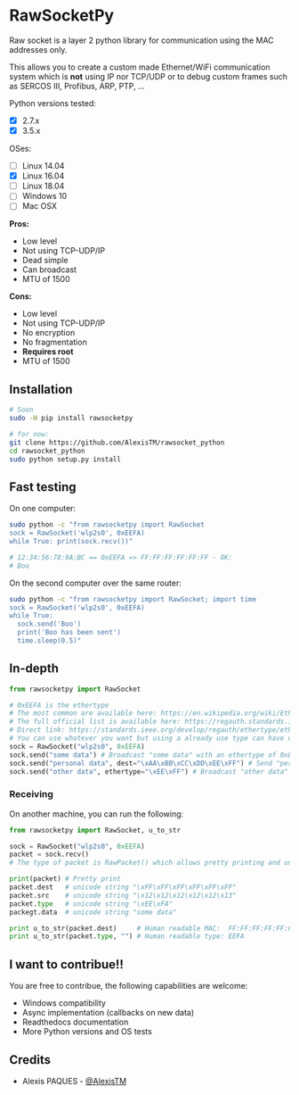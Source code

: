 # RawSocketPy

Raw socket is a layer 2 python library for communication using the MAC addresses only. 

This allows you to create a custom made Ethernet/WiFi communication system which is **not** using IP nor TCP/UDP or to debug custom frames such as SERCOS III, Profibus, ARP, PTP, ...

Python versions tested:

- [x] 2.7.x
- [x] 3.5.x

OSes:

- [ ] Linux 14.04
- [x] Linux 16.04
- [ ] Linux 18.04
- [ ] Windows 10
- [ ] Mac OSX

**Pros:**

- Low level
- Not using TCP-UDP/IP
- Dead simple
- Can broadcast
- MTU of 1500

**Cons:**

- Low level
- Not using TCP-UDP/IP
- No encryption
- No fragmentation
- **Requires root**
- MTU of 1500

## Installation

```bash
# Soon
sudo -H pip install rawsocketpy

# for now:
git clone https://github.com/AlexisTM/rawsocket_python
cd rawsocket_python
sudo python setup.py install
```

## Fast testing

On one computer:

```bash
sudo python -c "from rawsocketpy import RawSocket
sock = RawSocket('wlp2s0', 0xEEFA)
while True: print(sock.recv())"

# 12:34:56:78:9A:BC == 0xEEFA => FF:FF:FF:FF:FF:FF - OK:
# Boo
```

On the second computer over the same router:

```bash
sudo python -c "from rawsocketpy import RawSocket; import time
sock = RawSocket('wlp2s0', 0xEEFA)
while True:
  sock.send('Boo')
  print('Boo has been sent')
  time.sleep(0.5)"
```

## In-depth

```python
from rawsocketpy import RawSocket

# 0xEEFA is the ethertype
# The most common are available here: https://en.wikipedia.org/wiki/EtherType
# The full official list is available here: https://regauth.standards.ieee.org/standards-ra-web/pub/view.html#registries 
# Direct link: https://standards.ieee.org/develop/regauth/ethertype/eth.csv
# You can use whatever you want but using a already use type can have unexpected behaviour.
sock = RawSocket("wlp2s0", 0xEEFA)
sock.send("some data") # Broadcast "some data" with an ethertype of 0xEEFA
sock.send("personal data", dest="\xAA\xBB\xCC\xDD\xEE\xFF") # Send "personal data to \xAA\xBB\xCC\xDD\xEE\xFF with an ether type of 0xEEFA
sock.send("other data", ethertype="\xEE\xFF") # Broadcast "other data" with an ether type of 0xEEFF
```

### Receiving

On another machine, you can run the following:

```python
from rawsocketpy import RawSocket, u_to_str

sock = RawSocket("wlp2s0", 0xEEFA)
packet = sock.recv()
# The type of packet is RawPacket() which allows pretty printing and unmarshal the raw data.

print(packet) # Pretty print
packet.dest   # unicode string "\xFF\xFF\xFF\xFF\xFF\xFF"
packet.src    # unicode string "\x12\x12\x12\x12\x12\x13"
packet.type   # unicode string "\xEE\xFA"
packegt.data  # unicode string "some data"

print u_to_str(packet.dest)     # Human readable MAC:  FF:FF:FF:FF:FF:FF
print u_to_str(packet.type, "") # Human readable type: EEFA
```

## I want to contribue!!

You are free to contribue, the following capabilities are welcome:

- Windows compatibility
- Async implementation (callbacks on new data)
- Readthedocs documentation
- More Python versions and OS tests

## Credits

- Alexis PAQUES - [@AlexisTM](https://github.com/AlexisTM/)
